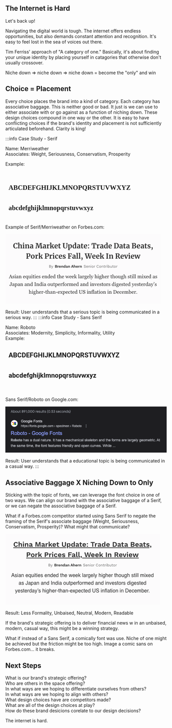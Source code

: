 ## The Internet is Hard

Let's back up! 

Navigating the digital world is tough. The internet offers endless opportunities, but also demands constant attention and recognition. It's easy to feel lost in the sea of voices out there.  

Tim Ferriss' approach of "A category of one." Basically, it's about finding your unique identity by placing yourself in catagories that otherwise don't usually crossover. 

Niche down => niche down => niche down = become the "only" and win

## Choice = Placement

Every choice places the brand into a kind of category. Each category has associative baggage. This is neither good or bad. It just is we can use to either associate with or go against as a function of niching down. These design choices compound in one way or the other. It is easy to have conflicting choices if the brand's identity and placement is not sufficiently articulated beforehand. Clarity is king!

:::info Case Study - Serif 


Name: Merriweather
<br>
Associates: 
Weight, Seriousness, Conservatism, Prosperity
<br>

Example: 
<div style="font-family: Merriweather; font-weight: 700; padding: 10px; border-radius: 5px; line-height: 2; font-size: 1.3rem">

  ABCDEFGHIJKLMNOPQRSTUVWXYZ
  <br>

  abcdefghijklmnopqrstuvwxyz
  </div>  
    Example of Serif/Merriweather on Forbes.com:

  ![Nature Scene](./public/Forbesdotcom.png)

  Result: User understands that a serious topic is being communicated in a serious way. 
:::
:::info Case Study - Sans Serif

Name: Roboto
<br>
Associates: 
Modernity, Simplicity, Informality, Utility
<br>
Example: 
<div style="font-family: Roboto; font-weight: 700; padding: 10px; border-radius: 5px; line-height: 2; font-size: 1.3rem">
  ABCDEFGHIJKLMNOPQRSTUVWXYZ
  <br>

  abcdefghijklmnopqrstuvwxyz
  </div>  

   Sans Serif/Roboto on Google.com:

  ![Nature Scene](./public/googledotcom.png)

  Result: User understands that a educational topic is being communicated in a casual way. 
:::

## Associative Baggage X Niching Down to Only 

Sticking with the topic of fonts, we can leverage the font choice in one of two ways. We can align our brand with the associative baggage of a Serif, or we can negate the associative baggage of a Serif.  

What if a Forbes.com competitor started using Sans Serif to negate the framing of the Serif's associate baggage (Weight, Seriousness, Conservatism, Prosperity)? What might that communicate? 

  ![Nature Scene](./public/Forbes-casual.png)

Result: Less Formality, Unbaised, Neutral, Modern, Readable

If the brand's strategic offering is to deliver financial news w in an unbaised, modern, casual way, this might be a winning strategy. 

What if instead of a Sans Serif, a comically font was use. Niche of one might be achieved but the friction might be too high. Image a comic sans on Forbes.com... it breaks. 

## Next Steps 

What is our brand's strategic offering? <br> 
Who are others in the space offering?<br>
In what ways are we hoping to differentiate ourselves from others? <br>
In what ways are we hoping to align with others? <br>
What design choices have are competitors made? <br>
What are all of the design choices at play?<br>
How do these brand desicions corelate to our design decisions? 


The internet is hard. 